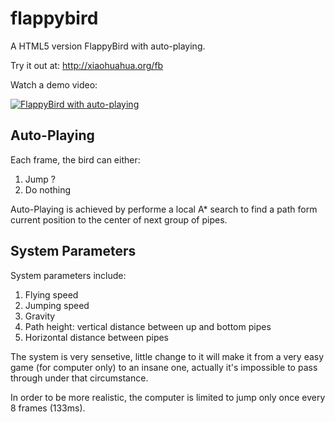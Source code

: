 flappybird
==========
A HTML5 version FlappyBird with auto-playing.

Try it out at:
http://xiaohuahua.org/fb

Watch a demo video:

[![FlappyBird with auto-playing](http://img.youtube.com/vi/cgb_p0LOPd0/0.jpg)](http://www.youtube.com/watch?v=cgb_p0LOPd0)


Auto-Playing
------------
Each frame, the bird can either:

1. Jump ?
2. Do nothing

Auto-Playing is achieved by performe a local A* search to find a path form current position to the center of next group of pipes.

System Parameters
----------------
System parameters include:

1. Flying speed
2. Jumping speed
3. Gravity
4. Path height: vertical distance between up and bottom pipes
5. Horizontal distance between pipes

The system is very sensetive, little change to it will make it from a very easy game (for computer only) to an insane one, actually it's impossible to pass through under that circumstance.

In order to be more realistic, the computer is limited to jump only once every 8 frames (133ms).

